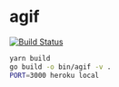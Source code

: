 agif
========

[![Build Status](https://travis-ci.org/aaharu/agif.png?branch=master)](https://travis-ci.org/aaharu/agif)

```bash
yarn build
go build -o bin/agif -v .
PORT=3000 heroku local
```
